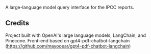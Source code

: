 A large-language model query interface for the IPCC reports.



## Credits
Project built with OpenAI's large language models, LangChain, and Pinecone. Front-end based on gpt4-pdf-chatbot-langchain (https://github.com/mayooear/gpt4-pdf-chatbot-langchain)